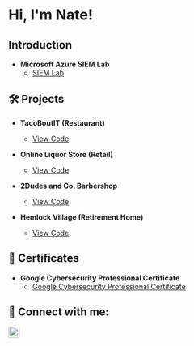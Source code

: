 # Hi, I'm Nate!  

## Introduction  

- **Microsoft Azure SIEM Lab**  
  - [SIEM Lab](https://github.com/barneybro/SIEM_In_Azure)  

## 🛠️ Projects  

- **TacoBoutIT (Restaurant)**  
  - [View Code](https://github.com/barneybro/TacoBoutITMain)  

- **Online Liquor Store (Retail)**  
  - [View Code](https://github.com/barneybro/Online-Liquor-Store)  

- **2Dudes and Co. Barbershop**  
  - [View Code](https://github.com/barneybro/2Dudes-and-Co-Barbershop)  

- **Hemlock Village (Retirement Home)**  
  - [View Code](https://github.com/barneybro/HemlockVillage)  

## 📃 Certificates  

- **Google Cybersecurity Professional Certificate**  
  - [Google Cybersecurity Professional Certificate](https://www.coursera.org/account/accomplishments/specialization/UYNX9LW4JNEK)  

## 🤳 Connect with me:  

[<img align="left" alt="Nathan Barnhart | LinkedIn" width="22px" src="https://cdn.jsdelivr.net/npm/simple-icons@v3/icons/linkedin.svg" />][linkedin]  

[linkedin]: https://www.linkedin.com/in/nathan-barnhart-9b6647294/  


<!--
**joshmadakor1/joshmadakor1** is a ✨ _special_ ✨ repository because its `README.md` (this file) appears on your GitHub profile.

Here are some ideas to get you started:

- 🔭 I’m currently working on ...
- 🌱 I’m currently learning ...
- 👯 I’m looking to collaborate on ...
- 🤔 I’m looking for help with ...
- 💬 Ask me about ...
- 📫 How to reach me: ...
- 😄 Pronouns: ...
- ⚡ Fun fact: ...
-->
